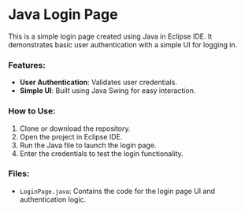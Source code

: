 # Java Login Page

This is a simple login page created using Java in Eclipse IDE. It demonstrates basic user authentication with a simple UI for logging in.

### Features:
- **User Authentication**: Validates user credentials.
- **Simple UI**: Built using Java Swing for easy interaction.

### How to Use:
1. Clone or download the repository.
2. Open the project in Eclipse IDE.
3. Run the Java file to launch the login page.
4. Enter the credentials to test the login functionality.

### Files:
- `LoginPage.java`: Contains the code for the login page UI and authentication logic.

